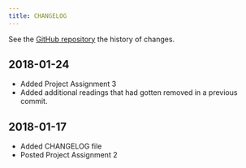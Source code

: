 ```yaml
---
title: CHANGELOG
---
```


See the [GitHub repository](https://github.com/UW-POLS501/2018/commits/master) the history of changes.

## 2018-01-24

- Added Project Assignment 3
- Added additional readings that had gotten removed in a previous commit.

## 2018-01-17

- Added CHANGELOG file
- Posted Project Assignment 2
